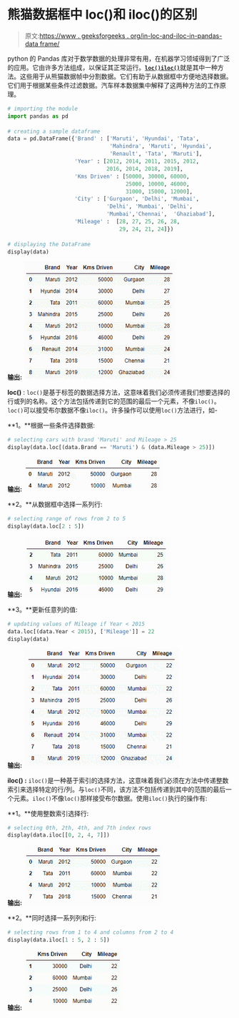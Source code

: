 # 熊猫数据框中 loc()和 iloc()的区别

> 原文:[https://www . geeksforgeeks . org/in-loc-and-iloc-in-pandas-data frame/](https://www.geeksforgeeks.org/difference-between-loc-and-iloc-in-pandas-dataframe/)

python 的 Pandas 库对于数学数据的处理非常有用，在机器学习领域得到了广泛的应用。它由许多方法组成，以保证其正常运行。[**`loc()`**](https://www.geeksforgeeks.org/python-pandas-dataframe-loc/)[**`iloc()`**](https://www.geeksforgeeks.org/python-extracting-rows-using-pandas-iloc/)就是其中一种方法。这些用于从熊猫数据帧中分割数据。它们有助于从数据框中方便地选择数据。它们用于根据某些条件过滤数据。汽车样本数据集中解释了这两种方法的工作原理。

```py
# importing the module
import pandas as pd

# creating a sample dataframe
data = pd.DataFrame({'Brand' : ['Maruti', 'Hyundai', 'Tata',
                                'Mahindra', 'Maruti', 'Hyundai',
                                'Renault', 'Tata', 'Maruti'],
                     'Year' : [2012, 2014, 2011, 2015, 2012, 
                               2016, 2014, 2018, 2019],
                     'Kms Driven' : [50000, 30000, 60000, 
                                     25000, 10000, 46000, 
                                     31000, 15000, 12000],
                     'City' : ['Gurgaon', 'Delhi', 'Mumbai', 
                               'Delhi', 'Mumbai', 'Delhi', 
                               'Mumbai','Chennai',  'Ghaziabad'],
                     'Mileage' :  [28, 27, 25, 26, 28, 
                                   29, 24, 21, 24]})

# displaying the DataFrame
display(data)
```

**输出:**
![](img/79b7a9dbfa3a8502ead83671c0d76812.png)

**loc()** : `loc()`是基于标签的数据选择方法，这意味着我们必须传递我们想要选择的行或列的名称。这个方法包括传递到它的范围的最后一个元素，不像`iloc()`。`loc()`可以接受布尔数据不像`iloc()`。许多操作可以使用`loc()`方法进行，如-

**1。**根据一些条件选择数据:

```py
# selecting cars with brand 'Maruti' and Mileage > 25
display(data.loc[(data.Brand == 'Maruti') & (data.Mileage > 25)])
```

**输出:**
![](img/5cbb662c134200b00521676e381625cb.png)

**2。**从数据框中选择一系列行:

```py
# selecting range of rows from 2 to 5
display(data.loc[2 : 5])
```

**输出:**
![](img/d32b4db0dfba4309c40fe179e8de71a3.png)

**3。**更新任意列的值:

```py
# updating values of Mileage if Year < 2015
data.loc[(data.Year < 2015), ['Mileage']] = 22
display(data)
```

**输出:**
![](img/1b5ca29f3c084026244fdb42f6089cdf.png)

**iloc() :** `iloc()`是一种基于索引的选择方法，这意味着我们必须在方法中传递整数索引来选择特定的行/列。与`loc()`不同，该方法不包括传递到其中的范围的最后一个元素。`iloc()`不像`loc()`那样接受布尔数据。使用`iloc()`执行的操作有:

**1。**使用整数索引选择行:

```py
# selecting 0th, 2th, 4th, and 7th index rows
display(data.iloc[[0, 2, 4, 7]])
```

**输出:**
![](img/33c1962926db6387b71ec3e22e00e14c.png)

**2。**同时选择一系列列和行:

```py
# selecting rows from 1 to 4 and columns from 2 to 4
display(data.iloc[1 : 5, 2 : 5])
```

**输出:**
![](img/857640004926c96cd3c066d4a16fe1d0.png)